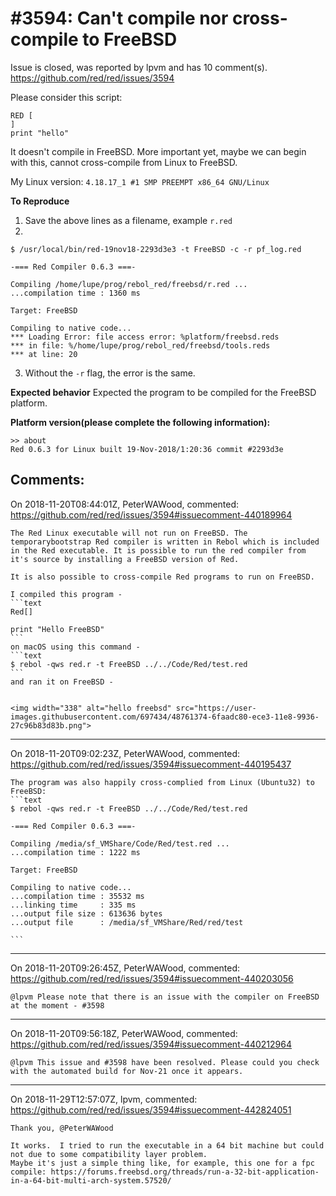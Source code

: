 
#3594: Can't compile nor cross-compile to FreeBSD
================================================================================
Issue is closed, was reported by lpvm and has 10 comment(s).
<https://github.com/red/red/issues/3594>

Please consider this script:

```
RED [
]
print "hello"
```
It doesn't compile in FreeBSD.
More important yet, maybe we can begin with this, cannot cross-compile from Linux to FreeBSD.

My Linux version:
` 4.18.17_1 #1 SMP PREEMPT x86_64 GNU/Linux `

**To Reproduce**
1. Save the above lines as a filename, example  `r.red`
2.
``` 
$ /usr/local/bin/red-19nov18-2293d3e3 -t FreeBSD -c -r pf_log.red

-=== Red Compiler 0.6.3 ===- 

Compiling /home/lupe/prog/rebol_red/freebsd/r.red ...
...compilation time : 1360 ms

Target: FreeBSD 

Compiling to native code...
*** Loading Error: file access error: %platform/freebsd.reds 
*** in file: %/home/lupe/prog/rebol_red/freebsd/tools.reds 
*** at line: 20
```
3. Without the `-r` flag, the error is the same.

**Expected behavior**
Expected the program to be compiled for the FreeBSD platform.

**Platform version(please complete the following information):**
```
>> about
Red 0.6.3 for Linux built 19-Nov-2018/1:20:36 commit #2293d3e
```


Comments:
--------------------------------------------------------------------------------

On 2018-11-20T08:44:01Z, PeterWAWood, commented:
<https://github.com/red/red/issues/3594#issuecomment-440189964>

    The Red Linux executable will not run on FreeBSD. The temporarybootstrap Red compiler is written in Rebol which is included in the Red executable. It is possible to run the red compiler from it's source by installing a FreeBSD version of Red.
    
    It is also possible to cross-compile Red programs to run on FreeBSD.
    
    I compiled this program -
    ```text
    Red[]
    
    print "Hello FreeBSD"
    ```
    on macOS using this command -
    ```text
    $ rebol -qws red.r -t FreeBSD ../../Code/Red/test.red
    ```
    and ran it on FreeBSD - 
    
    
    <img width="338" alt="hello freebsd" src="https://user-images.githubusercontent.com/697434/48761374-6faadc80-ece3-11e8-9936-27c96b83d83b.png">
    

--------------------------------------------------------------------------------

On 2018-11-20T09:02:23Z, PeterWAWood, commented:
<https://github.com/red/red/issues/3594#issuecomment-440195437>

    The program was also happily cross-complied from Linux (Ubuntu32) to FreeBSD:
    ```text
    $ rebol -qws red.r -t FreeBSD ../../Code/Red/test.red
    
    -=== Red Compiler 0.6.3 ===- 
    
    Compiling /media/sf_VMShare/Code/Red/test.red ...
    ...compilation time : 1222 ms
    
    Target: FreeBSD 
    
    Compiling to native code...
    ...compilation time : 35532 ms
    ...linking time     : 335 ms
    ...output file size : 613636 bytes
    ...output file      : /media/sf_VMShare/Red/red/test 
    
    ```

--------------------------------------------------------------------------------

On 2018-11-20T09:26:45Z, PeterWAWood, commented:
<https://github.com/red/red/issues/3594#issuecomment-440203056>

    @lpvm Please note that there is an issue with the compiler on FreeBSD at the moment - #3598

--------------------------------------------------------------------------------

On 2018-11-20T09:56:18Z, PeterWAWood, commented:
<https://github.com/red/red/issues/3594#issuecomment-440212964>

    @lpvm This issue and #3598 have been resolved. Please could you check with the automated build for Nov-21 once it appears.

--------------------------------------------------------------------------------

On 2018-11-29T12:57:07Z, lpvm, commented:
<https://github.com/red/red/issues/3594#issuecomment-442824051>

    Thank you, @PeterWAWood 
    
    It works.  I tried to run the executable in a 64 bit machine but could not due to some compatibility layer problem.
    Maybe it's just a simple thing like, for example, this one for a fpc compile: https://forums.freebsd.org/threads/run-a-32-bit-application-in-a-64-bit-multi-arch-system.57520/

